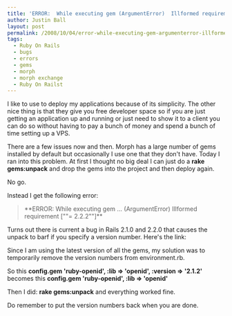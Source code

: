```yaml
---
title: 'ERROR:  While executing gem (ArgumentError)  Illformed requirement'
author: Justin Ball
layout: post
permalink: /2008/10/04/error-while-executing-gem-argumenterror-illformed-requirement/
tags:
  - Ruby On Rails
  - bugs
  - errors
  - gems
  - morph
  - morph exchange
  - Ruby On Railst
---
```

I like to use  to deploy my applications because of its simplicity. The other nice thing is that they give you free developer space so
if you are just getting an application up and running or just need to show it to a client you can do so without having to pay a bunch of
money and spend a bunch of time setting up a VPS.

There are a few issues now and then. Morph has a large number of gems installed by default but occasionally I use one that they don't have.
Today I ran into this problem. At first I thought no big deal I can just do a **rake gems:unpack** and drop the gems into the project and
then deploy again.

No go.

Instead I get the following error:

<blockquote>
    **ERROR:  While executing gem ... (ArgumentError)
        Illformed requirement [""= 2.2.2""]**
</blockquote>

Turns out there is current a bug in Rails 2.1.0 and 2.2.0 that causes the unpack to barf if you specify a version number. Here's the link:


Since I am using the latest version of all the gems, my solution was to temporarily remove the version numbers from environment.rb.

So this
**config.gem 'ruby-openid', :lib => 'openid', :version => '2.1.2'**
becomes this
**config.gem 'ruby-openid', :lib => 'openid'**

Then I did:
**rake gems:unpack**
and everything worked fine.

Do remember to put the version numbers back when you are done.